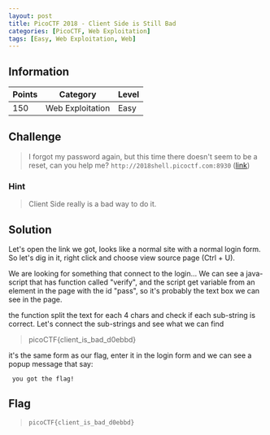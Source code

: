 ```yaml
---
layout: post
title: PicoCTF 2018 - Client Side is Still Bad
categories: [PicoCTF, Web Exploitation]
tags: [Easy, Web Exploitation, Web]
---
```




## Information

| Points |Category  | Level|
|--|--|--|
| 150 | Web Exploitation |Easy |


## Challenge
> I forgot my password again, but this time there doesn't seem to be a reset, can you help me? `http://2018shell.picoctf.com:8930` ([link](http://2018shell.picoctf.com:8930))

### Hint

> Client Side really is a bad way to do it.

## Solution

Let's open the link we got, looks like a normal site with a normal login form.
So let's dig in it, right click and choose view source page (Ctrl + U).

We are looking for something that connect to the login...
We can see a java-script that has function called "verify", and the script get variable
from an element in the page with the id "pass", so it's probably the text box we can see in the page.
 
 the function split the text for each 4 chars and check if each sub-string is correct.
 Let's connect the sub-strings and see what we can find
> picoCTF{client_is_bad_d0ebbd}

it's the same form as our flag, enter it in the login form and we can see a popup message that say:

     you got the flag!

## Flag
> `picoCTF{client_is_bad_d0ebbd}`

